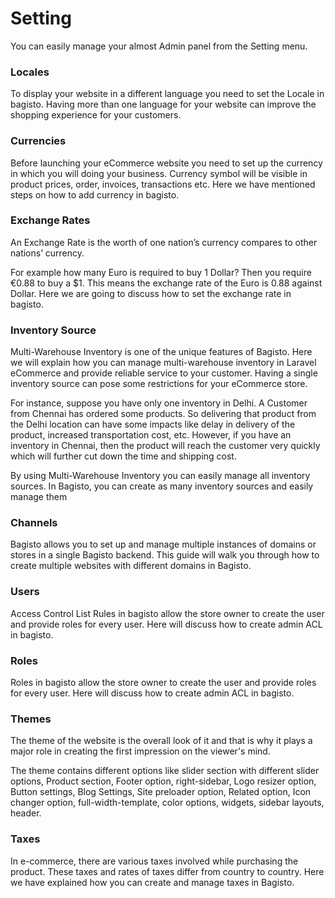 # Setting 

You can easily manage your almost Admin panel from the Setting menu.

### Locales

To display your website in a different language you need to set the Locale in bagisto. Having more than one language for your website can improve the shopping experience for your customers.

### Currencies

Before launching your eCommerce website you need to set up the currency in which you will doing your business. Currency symbol will be visible in product prices, order, invoices, transactions etc. Here we have mentioned steps on how to add currency in bagisto.

### Exchange Rates
An Exchange Rate is the worth of one nation’s currency compares to other nations’ currency.

For example how many Euro is required to buy 1 Dollar? Then you require €0.88 to buy a $1. This means the exchange rate of the Euro is 0.88 against Dollar. Here we are going to discuss how to set the exchange rate in bagisto.

### Inventory Source

Multi-Warehouse Inventory is one of the unique features of Bagisto. Here we will explain how you can manage multi-warehouse inventory in Laravel eCommerce and provide reliable service to your customer. Having a single inventory source can pose some restrictions for your eCommerce store.

For instance, suppose you have only one inventory in Delhi. A Customer from Chennai has ordered some products. So delivering that product from the Delhi location can have some impacts like delay in delivery of the product, increased transportation cost, etc. However, if you have an inventory in Chennai, then the product will reach the customer very quickly which will further cut down the time and shipping cost.

By using Multi-Warehouse Inventory you can easily manage all inventory sources. In Bagisto, you can create as many inventory sources and easily manage them

### Channels

Bagisto allows you to set up and manage multiple instances of domains or stores in a single Bagisto backend. This guide will walk you through how to create multiple websites with different domains in Bagisto.

### Users

Access Control List Rules in bagisto allow the store owner to create the user and provide roles for every user. Here will discuss how to create admin ACL in bagisto.

### Roles

Roles in bagisto allow the store owner to create the user and provide roles for every user. Here will discuss how to create admin ACL in bagisto.


### Themes

The theme of the website is the overall look of it and that is why it plays a major role in creating the first impression on the viewer's mind.

The theme contains different options like slider section with different slider options, Product section, Footer option, right-sidebar, Logo resizer option, Button settings, Blog Settings, Site preloader option, Related option, Icon changer option, full-width-template, color options, widgets, sidebar layouts, header.

### Taxes

In e-commerce, there are various taxes involved while purchasing the product. These taxes and rates of taxes differ from country to country. Here we have explained how you can create and manage taxes in Bagisto.